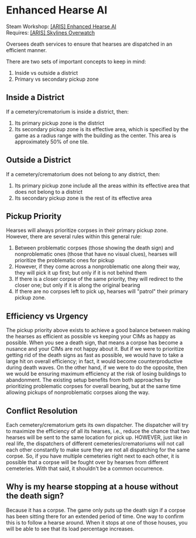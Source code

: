 # Enhanced Hearse AI
Steam Workshop: [[ARIS] Enhanced Hearse AI](http://steamcommunity.com/sharedfiles/filedetails/?id=433249875)  
Requires: [[ARIS] Skylines Overwatch](https://github.com/arislancrescent/CS-SkylinesOverwatch)

Oversees death services to ensure that hearses are dispatched in an efficient manner.

There are two sets of important concepts to keep in mind: 

1. Inside vs outside a district
2. Primary vs secondary pickup zone

## Inside a District
If a cemetery/crematorium is inside a district, then:

1. Its primary pickup zone is the district
2. Its secondary pickup zone is its effective area, which is specified by the game as a radius range with the building as the center. This area is approximately 50% of one tile.

## Outside a District
If a cemetery/crematorium does not belong to any district, then:

1. Its primary pickup zone include all the areas within its effective area that does not belong to a district
2. Its secondary pickup zone is the rest of its effective area

## Pickup Priority
Hearses will always prioritize corpses in their primary pickup zone. However, there are several rules within this general rule:

1. Between problematic corpses (those showing the death sign) and nonproblematic ones (those that have no visual clues), hearses will prioritize the problematic ones for pickup
2. However, if they come across a nonproblematic one along their way, they will pick it up first; but only if it is not behind them
3. If there is a closer corpse of the same priority, they will redirect to the closer one; but only if it is along the original bearing 
4. If there are no corpses left to pick up, hearses will "patrol" their primary pickup zone.

## Efficiency vs Urgency
The pickup priority above exists to achieve a good balance between making the hearses as efficient as possible vs keeping your CIMs as happy as possible. When you see a death sign, that means a corpse has become a nusance and your CIMs are not happy about it. But if we were to prioritize getting rid of the death signs as fast as possible, we would have to take a large hit on overall efficiency; in fact, it would become counterproductive during death waves. On the other hand, if we were to do the opposite, then we would be ensuring maximum efficiency at the risk of losing buildings to abandonment. The existing setup benefits from both approaches by prioritizing problematic corpses for overall bearing, but at the same time allowing pickups of nonproblematic corpses along the way.

## Conflict Resolution
Each cemetery/crematorium gets its own dispatcher. The dispatcher will try to maximize the efficiency of all its hearses, i.e., reduce the chance that two hearses will be sent to the same location for pick up. HOWEVER, just like in real life, the dispatchers of different cemeteries/crematoriums will not call each other constantly to make sure they are not all dispatching for the same corpse. So, if you have multiple cemeteries right next to each other, it is possible that a corpse will be fought over by hearses from different cemeteries. With that said, it shouldn't be a common occurrence.

## Why is my hearse stopping at a house without the death sign?
Because it has a corpse. The game only puts up the death sign if a corpse has been sitting there for an extended period of time. One way to confirm this is to follow a hearse around. When it stops at one of those houses, you will be able to see that its load percentage increases.
